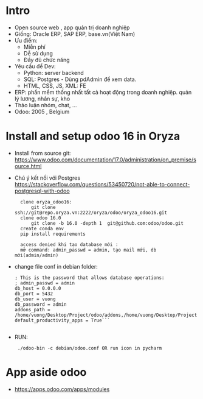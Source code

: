 # Intro
+ Open source web , app quản trị doanh nghiệp
+ Giống: Oracle ERP, SAP ERP, base.vn(Việt Nam)
+ Ưu điểm:
    + Miễn phí
    + Dễ sử dụng
    + Đầy đủ chức năng
+ Yêu cầu để Dev:
    + Python: server backend
    + SQL: Postgres - Dùng pdAdmin để xem data.
    + HTML, CSS, JS, XML: FE
+ ERP: phần mềm thống nhất tất cả hoạt động trong doanh nghiệp.
quản lý lương, nhân sự, kho
+ Thảo luận nhóm, chat, …
+ Odoo: 2005 , Belgium

# Install and setup odoo 16 in Oryza
+ Install from source git: https://www.odoo.com/documentation/17.0/administration/on_premise/source.html
+ Chú ý kết nối với Postgres https://stackoverflow.com/questions/53450720/not-able-to-connect-postgresql-with-odoo
  ```Odoo oryza 
    clone oryza_odoo16: 
        git clone ssh://git@repo.oryza.vn:2222/oryza/odoo/oryza_odoo16.git
    clone odoo 16.0
        git clone -b 16.0 -depth 1  git@github.com:odoo/odoo.git 
    create conda env
    pip install requirements
    
    access denied khi tạo database mới : 
    mở command: admin_passwd = admin, tạo mail mới, db mới(admin/admin)
  ```
+ change file conf in debian folder:
    ```[options]
    ; This is the password that allows database operations:
    ; admin_passwd = admin
    db_host = 0.0.0.0
    db_port = 5432
    db_user = vuong
    db_password = admin
    addons_path = /home/vuong/Desktop/Project/odoo/addons,/home/vuong/Desktop/Project/oryza_odoo16
    default_productivity_apps = True```
    
    
+ RUN: 
  
   ``` ./odoo-bin -c debian/odoo.conf OR run icon in pycharm```

  
# App aside odoo 
+ https://apps.odoo.com/apps/modules
